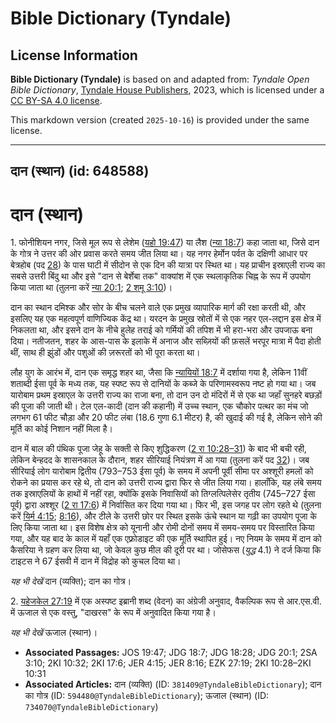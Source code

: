 # Bible Dictionary (Tyndale)

## License Information

**Bible Dictionary (Tyndale)** is based on and adapted from: _Tyndale Open Bible Dictionary_, [Tyndale House Publishers](https://tyndaleopenresources.com/), 2023, which is licensed under a [CC BY-SA 4.0 license](https://creativecommons.org/licenses/by-sa/4.0/legalcode.en).

This markdown version (created `2025-10-16`) is provided under the same license.



--------------------------------

## दान (स्थान) (id: 648588)

दान (स्थान)
===========

1\. फोनीशियन नगर, जिसे मूल रूप से लेशेम ([यहो 19:47](https://ref.ly/Josh19:47)) या लैश ([न्या 18:7](https://ref.ly/Judg18:7)) कहा जाता था, जिसे दान के गोत्र ने उत्तर की ओर प्रवास करते समय जीत लिया था। यह नगर हेर्मोन पर्वत के दक्षिणी आधार पर बेत्रहोब (पद [28](https://ref.ly/Judg18:28)) के पास घाटी में सीदोन से एक दिन की यात्रा पर स्थित था। यह प्राचीन इस्राएली राज्य का सबसे उत्तरी बिंदु था और इसे "दान से बेर्शेबा तक" वाक्यांश में एक स्थलाकृतिक चिह्न के रूप में उपयोग किया जाता था (तुलना करें [न्या 20:1](https://ref.ly/Judg20:1); [2 शमू 3:10](https://ref.ly/2Sam3:10))।

दान का स्थान दमिश्क और सोर के बीच चलने वाले एक प्रमुख व्यापारिक मार्ग की रक्षा करती थी, और इसलिए यह एक महत्वपूर्ण वाणिज्यिक केंद्र था। यरदन के प्रमुख स्रोतों में से एक नहर एल\-लद्दान इस क्षेत्र में निकलता था, और इसने दान के नीचे हुलेह तराई को गर्मियों की तपिश में भी हरा\-भरा और उपजाऊ बना दिया। नतीजतन, शहर के आस\-पास के इलाके में अनाज और सब्ज़ियों की फ़सलें भरपूर मात्रा में पैदा होती थीं, साथ ही झुंडों और पशुओं की ज़रूरतों को भी पूरा करता था।

लौह युग के आरंभ में, दान एक समृद्ध शहर था, जैसा कि [न्यायियों 18:7](https://ref.ly/Judg18:7) में दर्शाया गया है, लेकिन 11वीं शताब्दी ईसा पूर्व के मध्य तक, यह स्पष्ट रूप से दानियों के कब्जे के परिणामस्वरूप नष्ट हो गया था। जब यारोबाम प्रथम इस्राएल के उत्तरी राज्य का राजा बना, तो दान उन दो मंदिरों में से एक था जहाँ सुनहरे बछड़ों की पूजा की जाती थी। टेल एल\-कादी (दान की कहानी) में उच्च स्थान, एक चौकोर पत्थर का मंच जो लगभग 61 फीट चौड़ा और 20 फीट लंबा (18\.6 गुणा 6\.1 मीटर) है, की खुदाई की गई है, लेकिन सोने की मूर्ति का कोई निशान नहीं मिला है।

दान में बाल की पंथिक पूजा जेहू के सक्ती से किए शुद्धिकरण ([2 रा 10:28–31](https://ref.ly/2Kgs10:28-2Kgs10:31)) के बाद भी बची रही, लेकिन बेन्हदद के शासनकाल के दौरान, शहर सीरियाई नियंत्रण में आ गया (तुलना करें पद [32](https://ref.ly/2Kgs10:32))। जब सीरियाई लोग यारोबाम द्वितीय (793–753 ईसा पूर्व) के समय में अपनी पूर्वी सीमा पर अश्शूरी हमलों को रोकने का प्रयास कर रहे थे, तो दान को उत्तरी राज्य द्वारा फिर से जीत लिया गया। हालाँकि, यह लंबे समय तक इस्राएलियों के हाथों में नहीं रहा, क्योंकि इसके निवासियों को तिग्लत्पिलेसेर तृतीय (745–727 ईसा पूर्व) द्वारा अश्शूर ([2 रा 17:6](https://ref.ly/2Kgs17:6)) में निर्वासित कर दिया गया था। फिर भी, इस जगह पर लोग रहते थे (तुलना करें [यिर्म 4:15](https://ref.ly/Jer4:15); [8:16](https://ref.ly/Jer8:16)), और टीले के उत्तरी छोर पर स्थित इसके ऊंचे स्थान या गढ़ी का उपयोग पूजा के लिए किया जाता था। इस विशेष क्षेत्र को यूनानी और रोमी दोनों समय में समय\-समय पर विस्तारित किया गया, और यह बाद के काल में यहाँ एक एफ़्रोडाइट की एक मूर्ति स्थापित हुई। नए नियम के समय में दान को कैसरिया ने ग्रहण कर लिया था, जो केवल कुछ मील की दूरी पर था। जोसेफस (*युद्ध* 4\.1\) ने दर्ज किया कि टाइटस ने 67 ईसवी में दान में विद्रोह को कुचल दिया था।

*यह भी देखें* दान (व्यक्ति); दान का गोत्र। 

2\. [यहेजकेल 27:19](https://ref.ly/Ezek27:19) में एक अस्पष्ट इब्रानी शब्द (वेदन) का अंग्रेजी अनुवाद, वैकल्पिक रूप से आर.एस.वी. में ऊजाल से एक वस्तु, "दाखरस" के रूप में अनुवादित किया गया है।

*यह भी देखें* ऊजाल (स्थान)।

* **Associated Passages:** JOS 19:47; JDG 18:7; JDG 18:28; JDG 20:1; 2SA 3:10; 2KI 10:32; 2KI 17:6; JER 4:15; JER 8:16; EZK 27:19; 2KI 10:28–2KI 10:31
* **Associated Articles:** दान (व्यक्ति) (ID: `381409@TyndaleBibleDictionary`); दान का गोत्र (ID: `594480@TyndaleBibleDictionary`); ऊजाल (स्थान) (ID: `734070@TyndaleBibleDictionary`)


